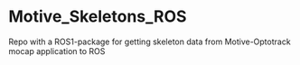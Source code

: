 # Motive_Skeletons_ROS
Repo with a ROS1-package for getting skeleton data from Motive-Optotrack mocap application to ROS
